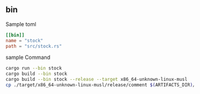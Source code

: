 ## bin

Sample toml
```toml
[[bin]]
name = "stock"
path = "src/stock.rs"
```
sample Command
```bash
cargo run --bin stock 
cargo build --bin stock 
cargo build --bin stock --release --target x86_64-unknown-linux-musl
cp ./target/x86_64-unknown-linux-musl/release/comment $(ARTIFACTS_DIR)/bootstrap
```